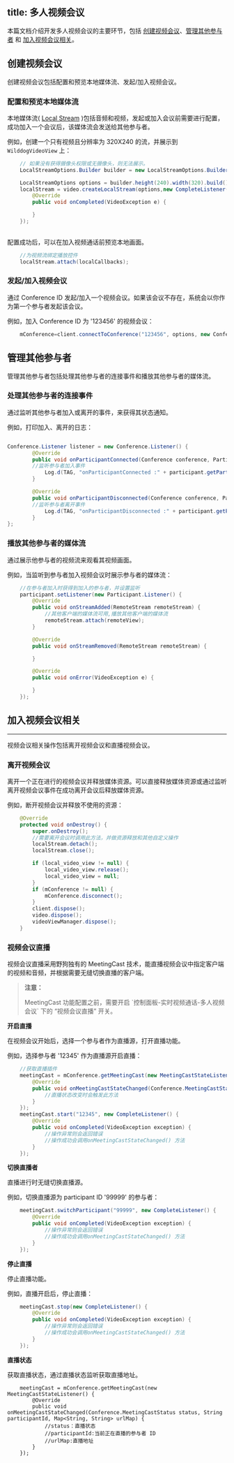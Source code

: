 title: 多人视频会议
---

本篇文档介绍开发多人视频会议的主要环节，包括 [创建视频会议](/video/Android/guide/conference.html#创建视频会议)、[管理其他参与者](/video/Android/guide/conference.html#管理其他参与者) 和 [加入视频会议相关](/video/Android/guide/conference.html#加入视频会议相关)。

## 创建视频会议

创建视频会议包括配置和预览本地媒体流、发起/加入视频会议。

### 配置和预览本地媒体流

本地媒体流( [Local Stream](/video/Android/guide/core.html#Local-Stream) )包括音频和视频，发起或加入会议前需要进行配置，成功加入一个会议后，该媒体流会发送给其他参与者。

例如，创建一个只有视频且分辨率为 320X240 的流，并展示到 `WilddogVideoView` 上：

```java
    // 如果没有获得摄像头权限或无摄像头，则无法展示。
    LocalStreamOptions.Builder builder = new LocalStreamOptions.Builder();

    LocalStreamOptions options = builder.height(240).width(320).build();
    localStream = video.createLocalStream(options,new CompleteListener() {
        @Override
        public void onCompleted(VideoException e) {

        }
    });
    
```


配置成功后，可以在加入视频通话前预览本地画面。

```java
    //为视频流绑定播放控件
    localStream.attach(localCallbacks);
```

### 发起/加入视频会议

通过 Conference ID 发起/加入一个视频会议。如果该会议不存在，系统会以你作为第一个参与者发起该会议。


例如，加入 Conference ID 为 '123456' 的视频会议：

```java
    mConference=client.connectToConference("123456", options, new Conference.Listener() {//会议事件监听});
```

## 管理其他参与者

管理其他参与者包括处理其他参与者的连接事件和播放其他参与者的媒体流。

### 处理其他参与者的连接事件

通过监听其他参与者加入或离开的事件，来获得其状态通知。

例如，打印加入、离开的日志：

```java

Conference.Listener listener = new Conference.Listener() {
        @Override
        public void onParticipantConnected(Conference conference, Participant participant) {
        //监听参与者加入事件
            Log.d(TAG, "onParticipantConnected :" + participant.getParticipantId());
        }

        @Override
        public void onParticipantDisconnected(Conference conference, Participant participant) {
        //监听参与者离开事件
            Log.d(TAG, "onParticipantDisconnected :" + participant.getParticipantId());
        }
};
```

### 播放其他参与者的媒体流

通过展示他参与者的视频流来观看其视频画面。

例如，当监听到参与者加入视频会议时展示参与者的媒体流：

```java
    //在参与者加入时获得到加入的参与者，并设置监听
    participant.setListener(new Participant.Listener() {
        @Override
        public void onStreamAdded(RemoteStream remoteStream) {
            //其他客户端的媒体流可用,播放其他客户端的媒体流
            remoteStream.attach(remoteView);
        }

        @Override
        public void onStreamRemoved(RemoteStream remoteStream) {

        }

        @Override
        public void onError(VideoException e) {

        }
    });
```

## 加入视频会议相关
---

视频会议相关操作包括离开视频会议和直播视频会议。

### 离开视频会议

离开一个正在进行的视频会议并释放媒体资源。可以直接释放媒体资源或通过监听离开视频会议事件在成功离开会议后释放媒体资源。

例如，断开视频会议并释放不使用的资源：

```java
    @Override
    protected void onDestroy() {
        super.onDestroy();
        //需要离开会议时调用此方法，并做资源释放和其他自定义操作
        localStream.detach();
        localStream.close();

        if (local_video_view != null) {
            local_video_view.release();
            local_video_view = null;
        }
        if (mConference != null) {
            mConference.disconnect();
        }
        client.dispose();
        video.dispose();
        videoViewManager.dispose();
    }
```

### 视频会议直播

视频会议直播采用野狗独有的 MeetingCast 技术，能直播视频会议中指定客户端的视频和音频，并根据需要无缝切换直播的客户端。

<blockquote class="warning">
  <p><strong>注意：</strong></p>
  MeetingCast 功能配置之前，需要开启 `控制面板-实时视频通话-多人视频会议` 下的 “视频会议直播” 开关。
</blockquote>

**开启直播**

在视频会议开始后，选择一个参与者作为直播源，打开直播功能。

例如，选择参与者 '12345' 作为直播源开启直播：

```java
    //获取直播插件
    meetingCast = mConference.getMeetingCast(new MeetingCastStateListener() {
        @Override
        public void onMeetingCastStateChanged(Conference.MeetingCastStatus status, String participantId, Map<String, String> urlMap) {
            //直播状态改变时会触发此方法
        }
    });
    meetingCast.start("12345", new CompleteListener() {
        @Override
        public void onCompleted(VideoException exception) {
            //操作异常则会返回错误
            //操作成功会调用onMeetingCastStateChanged() 方法
        }
    });
```

**切换直播者**

直播进行时无缝切换直播源。

例如，切换直播源为 participant ID '99999' 的参与者：


```java
    meetingCast.switchParticipant("99999", new CompleteListener() {
        @Override
        public void onCompleted(VideoException exception) {
            //操作异常则会返回错误
            //操作成功会调用onMeetingCastStateChanged() 方法
        }
    });
```

**停止直播**

停止直播功能。

例如，直播开启后，停止直播：


```java
    meetingCast.stop(new CompleteListener() {
        @Override
        public void onCompleted(VideoException exception) {
            //操作异常则会返回错误
            //操作成功会调用onMeetingCastStateChanged() 方法
        }
    });
```
**直播状态**

获取直播状态，通过直播状态监听获取直播地址。

```
    meetingCast = mConference.getMeetingCast(new MeetingCastStateListener() {
        @Override
        public void onMeetingCastStateChanged(Conference.MeetingCastStatus status, String participantId, Map<String, String> urlMap) {
            //status：直播状态
            //participantId:当前正在直播的参与者 ID
            //urlMap:直播地址
        }
    });
```



